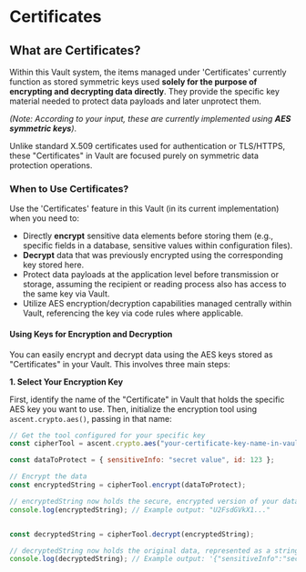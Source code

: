 # Certificates

## What are Certificates?

Within this Vault system, the items managed under 'Certificates' currently function as stored symmetric keys used **solely for the purpose of encrypting and decrypting data directly**. They provide the specific key material needed to protect data payloads and later unprotect them.

_(Note: According to your input, these are currently implemented using **AES symmetric keys**)_.

Unlike standard X.509 certificates used for authentication or TLS/HTTPS, these "Certificates" in Vault are focused purely on symmetric data protection operations.



### When to Use Certificates?

Use the 'Certificates' feature in this Vault (in its current implementation) when you need to:

* Directly **encrypt** sensitive data elements before storing them (e.g., specific fields in a database, sensitive values within configuration files).
* **Decrypt** data that was previously encrypted using the corresponding key stored here.
* Protect data payloads at the application level before transmission or storage, assuming the recipient or reading process also has access to the same key via Vault.
* Utilize AES encryption/decryption capabilities managed centrally within Vault, referencing the key via code rules where applicable.

#### Using Keys for Encryption and Decryption

You can easily encrypt and decrypt data using the AES keys stored as "Certificates" in your Vault. This involves three main steps:

**1. Select Your Encryption Key**

First, identify the name of the "Certificate" in Vault that holds the specific AES key you want to use. Then, initialize the encryption tool using `ascent.crypto.aes()`, passing in that name:

```javascript
// Get the tool configured for your specific key
const cipherTool = ascent.crypto.aes("your-certificate-key-name-in-vault");

const dataToProtect = { sensitiveInfo: "secret value", id: 123 };

// Encrypt the data
const encryptedString = cipherTool.encrypt(dataToProtect);

// encryptedString now holds the secure, encrypted version of your data
console.log(encryptedString); // Example output: "U2FsdGVkX1..."


const decryptedString = cipherTool.decrypt(encryptedString);

// decryptedString now holds the original data, represented as a string
console.log(decryptedString); // Example output: '{"sensitiveInfo":"secret value","id":123}'

```
